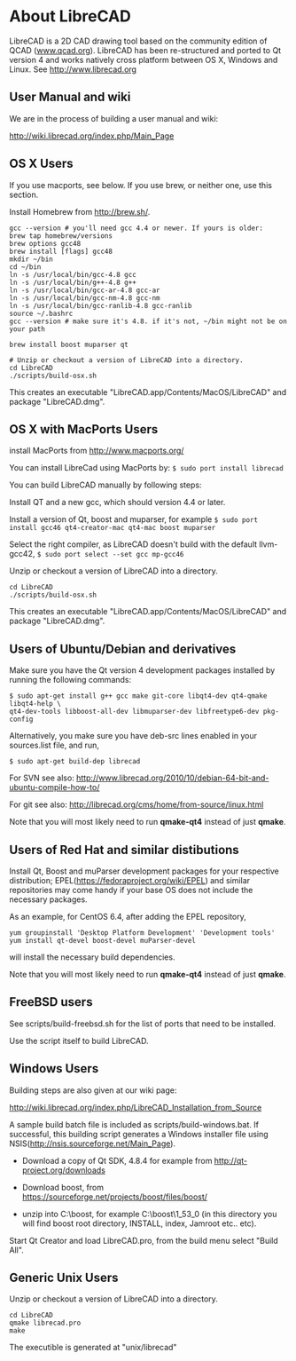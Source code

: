 About LibreCAD
==============

LibreCAD is a 2D CAD drawing tool based on the community edition of QCAD (www.qcad.org).
LibreCAD has been re-structured and ported to Qt version 4 and works natively cross platform between OS X, Windows and Linux.
See http://www.librecad.org

User Manual and wiki
------------------

We are in the process of building a user manual and wiki:

http://wiki.librecad.org/index.php/Main_Page

OS X Users
----------

If you use macports, see below. If you use brew, or neither one, use this section.

Install Homebrew from http://brew.sh/.

```
gcc --version # you'll need gcc 4.4 or newer. If yours is older:
brew tap homebrew/versions
brew options gcc48
brew install [flags] gcc48
mkdir ~/bin
cd ~/bin
ln -s /usr/local/bin/gcc-4.8 gcc
ln -s /usr/local/bin/g++-4.8 g++
ln -s /usr/local/bin/gcc-ar-4.8 gcc-ar
ln -s /usr/local/bin/gcc-nm-4.8 gcc-nm
ln -s /usr/local/bin/gcc-ranlib-4.8 gcc-ranlib
source ~/.bashrc
gcc --version # make sure it's 4.8. if it's not, ~/bin might not be on your path

brew install boost muparser qt

# Unzip or checkout a version of LibreCAD into a directory.
cd LibreCAD
./scripts/build-osx.sh
```

This creates an executable "LibreCAD.app/Contents/MacOS/LibreCAD" and package "LibreCAD.dmg".

OS X with MacPorts Users
-----------------------

install MacPorts from http://www.macports.org/

You can install LibreCad using MacPorts by:
`$ sudo port install librecad`

You can build LibreCAD manually by following steps:

Install QT and a new gcc, which should version 4.4 or later.

Install a version of Qt, boost and muparser, for example
`$ sudo port install gcc46 qt4-creator-mac qt4-mac boost muparser`

Select the right compiler, as LibreCAD doesn't build with the default llvm-gcc42,
`$ sudo port select --set gcc mp-gcc46`

Unzip or checkout a version of LibreCAD into a directory.

```
cd LibreCAD
./scripts/build-osx.sh
```

This creates an executable "LibreCAD.app/Contents/MacOS/LibreCAD" and package "LibreCAD.dmg".

Users of Ubuntu/Debian and derivatives
--------------------------------------

Make sure you have the Qt version 4 development packages installed by
running the following commands:

```
$ sudo apt-get install g++ gcc make git-core libqt4-dev qt4-qmake libqt4-help \
qt4-dev-tools libboost-all-dev libmuparser-dev libfreetype6-dev pkg-config
```

Alternatively, you make sure you have deb-src lines enabled in your sources.list file, and run,

```
$ sudo apt-get build-dep librecad
```

For SVN see also: 
http://www.librecad.org/2010/10/debian-64-bit-and-ubuntu-compile-how-to/

For git see also:
http://librecad.org/cms/home/from-source/linux.html

Note that you will most likely need to run __qmake-qt4__ instead of just __qmake__.

Users of Red Hat and similar distibutions
-----------------------------------------

Install Qt, Boost and muParser development packages for your respective distribution;
EPEL(https://fedoraproject.org/wiki/EPEL) and similar repositories may come handy if
your base OS does not include the necessary packages.

As an example, for CentOS 6.4, after adding the EPEL repository,

```
yum groupinstall 'Desktop Platform Development' 'Development tools'
yum install qt-devel boost-devel muParser-devel
```

will install the necessary build dependencies.

Note that you will most likely need to run __qmake-qt4__ instead of just __qmake__.

FreeBSD users
-------------

See scripts/build-freebsd.sh for the list of ports that need to be installed.

Use the script itself to build LibreCAD.

Windows Users
-------------

Building steps are also given at our wiki page:

http://wiki.librecad.org/index.php/LibreCAD_Installation_from_Source

A sample build batch file is included as scripts/build-windows.bat. If successful, this building script generates a Windows installer file using NSIS(http://nsis.sourceforge.net/Main_Page). 

- Download a copy of Qt SDK,  4.8.4 for example from http://qt-project.org/downloads 

- Download boost, from https://sourceforge.net/projects/boost/files/boost/
- unzip into C:\boost\, for example C:\boost\1_53_0 (in this directory you will find boost root directory, INSTALL, index, Jamroot etc.. etc).

Start Qt Creator and load LibreCAD.pro, from the build menu select "Build All".

Generic Unix Users
------------------

Unzip or checkout a version of LibreCAD into a directory.
```
cd LibreCAD
qmake librecad.pro
make
```
The executible is generated at "unix/librecad"
